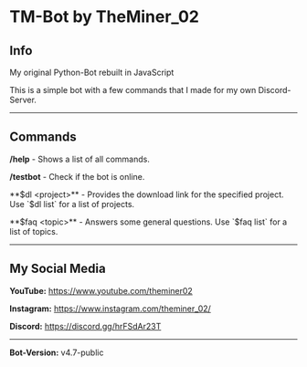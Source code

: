 # TM-Bot by TheMiner_02

## Info
My original Python-Bot rebuilt in JavaScript

This is a simple bot with a few commands that I made for my own Discord-Server.

---

## Commands
**/help**     - Shows a list of all commands.

**/testbot**  - Check if the bot is online.

**$dl <project>** - Provides the download link for the specified project. Use `$dl list` for a list of projects.

**$faq <topic>** - Answers some general questions. Use `$faq list` for a list of topics.

---

## My Social Media

**YouTube:**    https://www.youtube.com/theminer02

**Instagram:**  https://www.instagram.com/theminer_02/

**Discord:**    https://discord.gg/hrFSdAr23T

---

**Bot-Version:** v4.7-public

